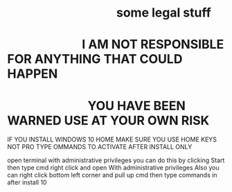 #                                        some legal stuff 
#                           I AM NOT RESPONSIBLE FOR ANYTHING THAT COULD HAPPEN 
#                              YOU HAVE BEEN WARNED USE AT YOUR OWN RISK 




IF YOU INSTALL WINDOWS 10 HOME MAKE SURE YOU USE  HOME KEYS NOT PRO TYPE OMMANDS TO ACTIVATE AFTER INSTALL ONLY 


open terminal with administrative privileges you can do this by clicking Start then type cmd right click and open With administrative privileges 
Also you can right click bottom left corner and pull up cmd then type commands in after install 10
